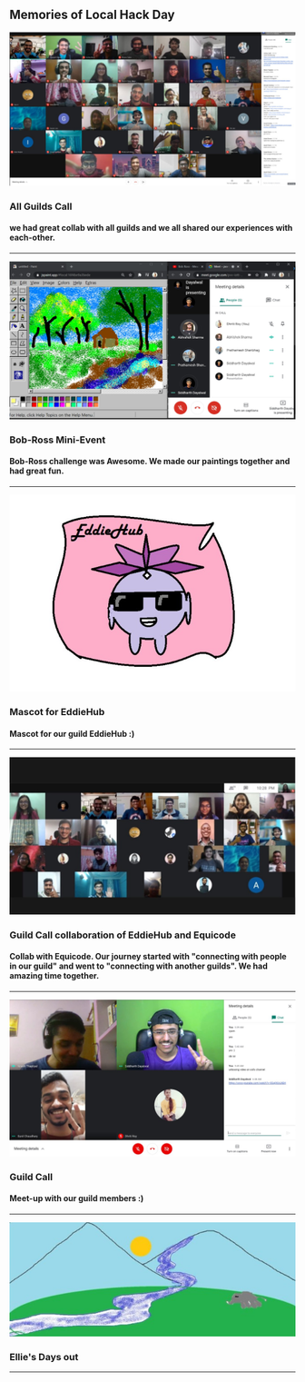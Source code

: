 ## Memories of Local Hack Day

![](All_Guild_Call.jpg)
### All Guilds Call
#### we had great collab with all guilds and we all shared our experiences with each-other.
________________________________________________________________________________________________________________________________________________________________________________
![](bob-ross.jpg)
### Bob-Ross Mini-Event 
#### Bob-Ross challenge was Awesome. We made our paintings together and had great fun.
_________________________________________________________________________________________________________________________________________________
![](EddieHub_Mascot.jpg)
### Mascot for EddieHub
#### Mascot for our guild EddieHub :)
________________________________________________________________________________________________________________________________________________________________________________
![](Guild_call.jpg)
### Guild Call collaboration of EddieHub and Equicode
#### Collab with Equicode. Our journey started with "connecting with people in our guild" and went to "connecting with another guilds". We had amazing time together.
________________________________________________________________________________________________________________________________________________________________________________
![](gulid_call.jpg)
### Guild Call
#### Meet-up with our guild members :)
________________________________________________________________________________________________________________________________________________________________________________
![](Img-0001.jpg)
### Ellie's Days out

________________________________________________________________________________________________________________________________________________________________________________

